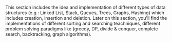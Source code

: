 This section includes the idea and implementation of different types of data structures (e.g : Linked List, Stack, Queues, Trees, Graphs, Hashing) which includes creation, insertion and deletion. Later on this section, you'll find the implementations of different sorting and searching teachniques, different problem solving paradigms like (greedy, DP, divide & conquer, complete search, backtracking, graph algorithms). 
